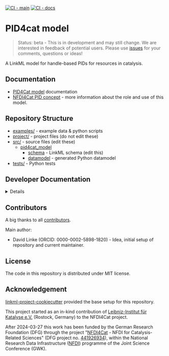 [![CI - main](https://github.com/nfdi4cat/pid4cat-model/actions/workflows/main.yaml/badge.svg)](https://github.com/nfdi4cat/pid4cat-model/actions/workflows/main.yaml)
[![CI - docs](https://github.com/nfdi4cat/pid4cat-model/actions/workflows/deploy-docs.yaml/badge.svg?branch=main)](https://github.com/nfdi4cat/pid4cat-model/actions/workflows/deploy-docs.yaml)

# PID4cat model

> Status: beta - This is in development and may still change.
> We are interested in feedback of potential users.
> Please use [issues](https://github.com/nfdi4cat/pid4cat-model/issues) for your comments, questions or ideas!

A LinkML model for handle-based PIDs for resources in catalysis.

## Documentation

- [PID4Cat model](https://nfdi4cat.github.io/pid4cat-model) documentation
- [NFDI4Cat PID concept](nfdi4cat_details.md) - more information about the  role and use of this model.

## Repository Structure

- [examples/](examples/) - example data & python scripts
- [project/](project/) - project files (do not edit these)
- [src/](src/) - source files (edit these)
  - [pid4cat_model](src/pid4cat_model)
    - [schema](src/pid4cat_model/schema) - LinkML schema
      (edit this)
    - [datamodel](src/pid4cat_model/datamodel) - generated
      Python datamodel
- [tests/](tests/) - Python tests

## Developer Documentation

<details>
Use the `make` command to generate project artefacts:

- `make all`: make everything
- `make deploy`: deploys site
</details>

## Contributors

A big thanks to all [contributors](https://github.com/nfdi4cat/pid4cat-model/graphs/contributors).

Main author:
- David Linke (ORCID: 0000-0002-5898-1820) - Idea, initial setup of repository and current maintainer.

## License

The code in this repository is distributed under MIT license.

## Acknowledgement

[linkml-project-cookiecutter](https://github.com/linkml/linkml-project-cookiecutter) provided the base setup for this repository.

This project started as an in-kind contribution of [Leibniz-Institut für Katalyse e.V.](https://www.catalysis.de) (Rostock, Germany) to the NFDI4Cat project.

After 2024-03-27 this work has been funded by the German Research Foundation (DFG) through the project "[NFDI4Cat](https://www.nfdi4cat.org) - NFDI for Catalysis-Related Sciences" (DFG project no. [441926934](https://gepris.dfg.de/gepris/projekt/441926934)), within the National Research Data Infrastructure ([NFDI](https://www.nfdi.de)) programme of the Joint Science Conference (GWK).
